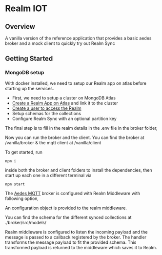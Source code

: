 # Realm IOT

## Overview

A vanilla version of the reference application that provides a basic aedes broker and a mock client to quickly try out Realm Sync

## Getting Started

### MongoDB setup

With docker installed, we need to setup our Realm app on atlas before starting up the services.

- First, we need to setup a cluster on MongoDB Atlas
- [Create a Realm App on Atlas](https://docs.mongodb.com/realm/get-started/create-realm-app) and link it to the cluster
- [Create a user to access the Realm](https://docs.mongodb.com/realm/users/create)
- Setup schemas for the collections
- Configure Realm Sync with an optional partition key

The final step is to fill in the realm details in the .env file in the broker folder,

Now you can run the broker and the client. You can find the broker at /vanilla/broker & the mqtt client at /vanilla/client

To get started, run

```shell
npm i
```

inside both the broker and client folders to install the dependencies, then start up each one in a different terminal via

```shell
npm start
```

The [Aedes MQTT](https://github.com/moscajs/aedes) broker is configured with Realm Middleware with following option,

An configuration object is provided to the realm middleware.

You can find the schema for the different synced collections at ./broker/src/models/

Realm middleware is configured to listen the incoming payload and the message is passed to a callback registered by the broker. The handler transforms the message payload to fit the provided schema. This transformed payload is returned to the middleware which saves it to Realm.
